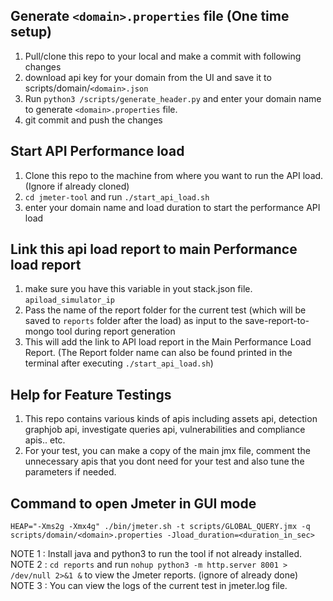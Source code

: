 ## Generate `<domain>.properties` file (One time setup)
1. Pull/clone this repo to your local and make a commit with following changes
2. download api key for your domain from the UI and save it to scripts/domain/`<domain>.json`
3. Run ```python3 /scripts/generate_header.py``` and enter your domain name to generate `<domain>.properties` file.
4. git commit and push the changes

## Start API Performance load
1. Clone this repo to the machine from where you want to run the API load. (Ignore if already cloned)
2. ```cd jmeter-tool``` and run ```./start_api_load.sh```
3. enter your domain name and load duration to start the performance API load

## Link this api load report to main Performance load report
1. make sure you have this variable in yout stack.json file. `apiload_simulator_ip`
2. Pass the name of the report folder for the current test (which will be saved to `reports` folder after the load) as input to the save-report-to-mongo tool during report generation
3. This will add the link to API load report in the Main Performance Load Report. 
(The Report folder name can also be found printed in the terminal after executing ```./start_api_load.sh```)

## Help for Feature Testings
1. This repo contains various kinds of apis including assets api, detection graphjob api, investigate queries api, vulnerabilities and compliance apis.. etc.
2. For your test, you can make a copy of the main jmx file, comment the unnecessary apis that you dont need for your test and also tune the parameters if needed.

## Command to open Jmeter in GUI mode
```
HEAP="-Xms2g -Xmx4g" ./bin/jmeter.sh -t scripts/GLOBAL_QUERY.jmx -q scripts/domain/<domain>.properties -Jload_duration=<duration_in_sec> 
```

NOTE 1 : Install java and python3 to run the tool if not already installed. 
<br>
NOTE 2 : ```cd reports``` and run ```nohup python3 -m http.server 8001 > /dev/null 2>&1 &``` to view the Jmeter reports. (ignore of already done)
<br>
NOTE 3 : You can view the logs of the current test in jmeter.log file.

